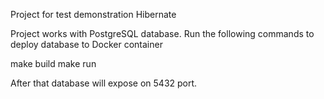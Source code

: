 Project for test demonstration Hibernate

Project works with PostgreSQL database. Run the following commands to deploy database to Docker container 

make build 
make run

After that database will expose on 5432 port. 